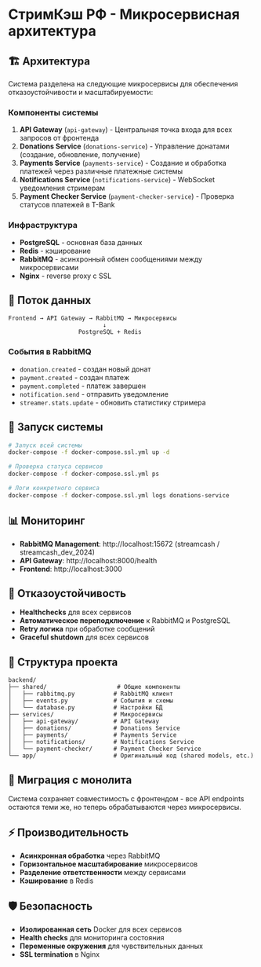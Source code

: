 # СтримКэш РФ - Микросервисная архитектура

## 🏗️ Архитектура

Система разделена на следующие микросервисы для обеспечения отказоустойчивости и масштабируемости:

### Компоненты системы

1. **API Gateway** (`api-gateway`) - Центральная точка входа для всех запросов от фронтенда
2. **Donations Service** (`donations-service`) - Управление донатами (создание, обновление, получение)
3. **Payments Service** (`payments-service`) - Создание и обработка платежей через различные платежные системы
4. **Notifications Service** (`notifications-service`) - WebSocket уведомления стримерам
5. **Payment Checker Service** (`payment-checker-service`) - Проверка статусов платежей в T-Bank

### Инфраструктура

- **PostgreSQL** - основная база данных
- **Redis** - кэширование
- **RabbitMQ** - асинхронный обмен сообщениями между микросервисами
- **Nginx** - reverse proxy с SSL

## 🔄 Поток данных

```
Frontend → API Gateway → RabbitMQ → Микросервисы
                           ↓
                    PostgreSQL + Redis
```

### События в RabbitMQ

- `donation.created` - создан новый донат
- `payment.created` - создан платеж  
- `payment.completed` - платеж завершен
- `notification.send` - отправить уведомление
- `streamer.stats.update` - обновить статистику стримера

## 🚀 Запуск системы

```bash
# Запуск всей системы
docker-compose -f docker-compose.ssl.yml up -d

# Проверка статуса сервисов
docker-compose -f docker-compose.ssl.yml ps

# Логи конкретного сервиса
docker-compose -f docker-compose.ssl.yml logs donations-service
```

## 📊 Мониторинг

- **RabbitMQ Management**: http://localhost:15672 (streamcash / streamcash_dev_2024)
- **API Gateway**: http://localhost:8000/health
- **Frontend**: http://localhost:3000

## 🔧 Отказоустойчивость

- **Healthchecks** для всех сервисов
- **Автоматическое переподключение** к RabbitMQ и PostgreSQL  
- **Retry логика** при обработке сообщений
- **Graceful shutdown** для всех сервисов

## 📁 Структура проекта

```
backend/
├── shared/                    # Общие компоненты
│   ├── rabbitmq.py           # RabbitMQ клиент
│   ├── events.py             # События и схемы
│   └── database.py           # Настройки БД
├── services/                 # Микросервисы
│   ├── api-gateway/          # API Gateway
│   ├── donations/            # Donations Service
│   ├── payments/             # Payments Service
│   ├── notifications/        # Notifications Service
│   └── payment-checker/      # Payment Checker Service
└── app/                      # Оригинальный код (shared models, etc.)
```

## 🔄 Миграция с монолита

Система сохраняет совместимость с фронтендом - все API endpoints остаются теми же, но теперь обрабатываются через микросервисы.

## ⚡ Производительность

- **Асинхронная обработка** через RabbitMQ
- **Горизонтальное масштабирование** микросервисов
- **Разделение ответственности** между сервисами
- **Кэширование** в Redis

## 🛡️ Безопасность

- **Изолированная сеть** Docker для всех сервисов
- **Health checks** для мониторинга состояния
- **Переменные окружения** для чувствительных данных
- **SSL termination** в Nginx